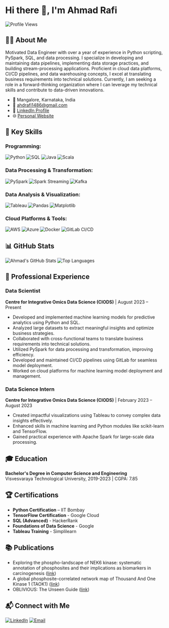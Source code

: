 # Hi there 👋, I'm Ahmad Rafi

![Profile Views](https://komarev.com/ghpvc/?username=ahmadrafi&style=flat-square)

## 👨‍💻 About Me

Motivated Data Engineer with over a year of experience in Python scripting, PySpark, SQL, and data processing. I specialize in developing and maintaining data pipelines, implementing data storage practices, and building stream-processing applications. Proficient in cloud data platforms, CI/CD pipelines, and data warehousing concepts, I excel at translating business requirements into technical solutions. Currently, I am seeking a role in a forward-thinking organization where I can leverage my technical skills and contribute to data-driven innovations.

- 📍 Mangalore, Karnataka, India
- 📧 [ahdrafi1486@gmail.com](mailto:ahdrafi1486@gmail.com)
- 💼 [LinkedIn Profile](https://www.linkedin.com/in/ahmad-rafi-6a59151a7)
- 🌐 [Personal Website](#)

## 🔧 Key Skills

### Programming:
![Python](https://img.shields.io/badge/Python-3776AB?style=flat&logo=python&logoColor=white)
![SQL](https://img.shields.io/badge/SQL-4479A1?style=flat&logo=postgresql&logoColor=white)
![Java](https://img.shields.io/badge/Java-007396?style=flat&logo=java&logoColor=white)
![Scala](https://img.shields.io/badge/Scala-DC322F?style=flat&logo=scala&logoColor=white)

### Data Processing & Transformation:
![PySpark](https://img.shields.io/badge/PySpark-E25A1C?style=flat&logo=apache-spark&logoColor=white)
![Spark Streaming](https://img.shields.io/badge/Spark%20Streaming-1C1E24?style=flat&logo=apache-spark&logoColor=white)
![Kafka](https://img.shields.io/badge/Kafka-231F20?style=flat&logo=apache-kafka&logoColor=white)

### Data Analysis & Visualization:
![Tableau](https://img.shields.io/badge/Tableau-E97627?style=flat&logo=tableau&logoColor=white)
![Pandas](https://img.shields.io/badge/Pandas-150458?style=flat&logo=pandas&logoColor=white)
![Matplotlib](https://img.shields.io/badge/Matplotlib-0193D4?style=flat&logo=python&logoColor=white)

### Cloud Platforms & Tools:
![AWS](https://img.shields.io/badge/AWS-232F3E?style=flat&logo=amazon-aws&logoColor=white)
![Azure](https://img.shields.io/badge/Azure-0078D4?style=flat&logo=microsoft-azure&logoColor=white)
![Docker](https://img.shields.io/badge/Docker-2496ED?style=flat&logo=docker&logoColor=white)
![GitLab CI/CD](https://img.shields.io/badge/GitLab%20CI%2FCD-FCA121?style=flat&logo=gitlab&logoColor=white)

## 📊 GitHub Stats

![Ahmad's GitHub Stats](https://github-readme-stats.vercel.app/api?username=ahmadrafi&show_icons=true&theme=radical)
![Top Languages](https://github-readme-stats.vercel.app/api/top-langs/?username=ahmadrafi&layout=compact&theme=radical)

## 🚀 Professional Experience

### Data Scientist
**Centre for Integrative Omics Data Science (CIODS)** | August 2023 – Present

- Developed and implemented machine learning models for predictive analytics using Python and SQL.
- Analyzed large datasets to extract meaningful insights and optimize business strategies.
- Collaborated with cross-functional teams to translate business requirements into technical solutions.
- Utilized PySpark for data processing and transformation, improving efficiency.
- Developed and maintained CI/CD pipelines using GitLab for seamless model deployment.
- Worked on cloud platforms for machine learning model deployment and management.

### Data Science Intern
**Centre for Integrative Omics Data Science (CIODS)** | February 2023 – August 2023

- Created impactful visualizations using Tableau to convey complex data insights effectively.
- Enhanced skills in machine learning and Python modules like scikit-learn and TensorFlow.
- Gained practical experience with Apache Spark for large-scale data processing.

## 🎓 Education
**Bachelor's Degree in Computer Science and Engineering**  
Visvesvaraya Technological University, 2019-2023 | CGPA: 7.85

## 🏆 Certifications

- **Python Certification** – IIT Bombay
- **TensorFlow Certification** - Google Cloud
- **SQL (Advanced)** - HackerRank
- **Foundations of Data Science** - Google
- **Tableau Training** - Simplilearn

## 📚 Publications

- Exploring the phospho-landscape of NEK6 kinase: systematic annotation of phosphosites and their implications as biomarkers in carcinogenesis ([link](https://link.springer.com/article/10.1007/s42485-024-00146-8))
- A global phosphosite-correlated network map of Thousand And One Kinase 1 (TAOK1) ([link](https://www.sciencedirect.com/science/article/abs/pii/S1357272524000499?via%3Dihub))
- OBLIVIOUS: The Unseen Guide ([link](https://researchjournalnmit.wordpress.com/oblivious-the-unseen-guide/))

## 📬 Connect with Me

[![LinkedIn](https://img.shields.io/badge/LinkedIn-0077B5?style=flat&logo=linkedin&logoColor=white)](https://www.linkedin.com/in/ahmad-rafi-6a59151a7)
[![Email](https://img.shields.io/badge/Email-D14836?style=flat&logo=gmail&logoColor=white)](mailto:ahdrafi1486@gmail.com)
